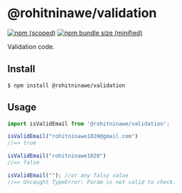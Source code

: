 # @rohitninawe/validation

[![npm (scoped)](https://img.shields.io/npm/v/@rohitninawe/validation.svg)](https://www.npmjs.com/package/@rohitninawe/validation)
[![npm bundle size (minified)](https://img.shields.io/bundlephobia/min/@rohitninawe/validation.svg)](https://www.npmjs.com/package/@rohitninawe/validation)

Validation code.

## Install

```
$ npm install @rohitninawe/validation
```

## Usage

```js
import isValidEmail from '@rohitninawe/validation';

isValidEmail("rohitninawe1020@gmail.com")
//=> true

isValidEmail("rohitninawe1020")
//=> false

isValidEmail(""); //or any falsy value
//=> Uncaught TypeError: Param is not valid to check.
```
